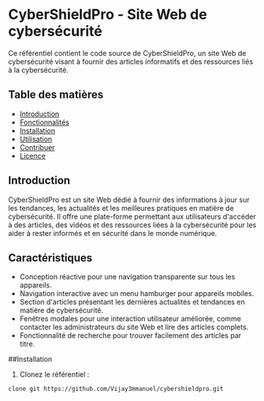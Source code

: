# CyberShieldPro - Site Web de cybersécurité

Ce référentiel contient le code source de CyberShieldPro, un site Web de cybersécurité visant à fournir des articles informatifs et des ressources liés à la cybersécurité.

## Table des matières

- [Introduction](#introduction)
- [Fonctionnalités](#fonctionnalités)
- [Installation](#installation)
- [Utilisation](#utilisation)
- [Contribuer](#contribuer)
- [Licence](#licence)

## Introduction

CyberShieldPro est un site Web dédié à fournir des informations à jour sur les tendances, les actualités et les meilleures pratiques en matière de cybersécurité. Il offre une plate-forme permettant aux utilisateurs d'accéder à des articles, des vidéos et des ressources liées à la cybersécurité pour les aider à rester informés et en sécurité dans le monde numérique.

## Caractéristiques

- Conception réactive pour une navigation transparente sur tous les appareils.
- Navigation interactive avec un menu hamburger pour appareils mobiles.
- Section d'articles présentant les dernières actualités et tendances en matière de cybersécurité.
- Fenêtres modales pour une interaction utilisateur améliorée, comme contacter les administrateurs du site Web et lire des articles complets.
- Fonctionnalité de recherche pour trouver facilement des articles par titre.

##Installation

1. Clonez le référentiel :

```bash
clone git https://github.com/Vijay3mmanuel/cybershieldpro.git
